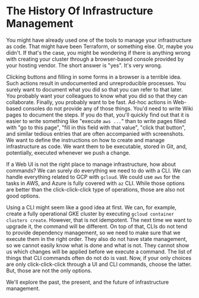 # The History Of Infrastructure Management

You might have already used one of the tools to manage your infrastructure as code. That might have been Terraform, or something else. Or, maybe you didn't. If that's the case, you might be wondering if there is anything wrong with creating your cluster through a browser-based console provided by your hosting vendor. The short answer is "yes". It's very wrong.

Clicking buttons and filling in some forms in a browser is a terrible idea. Such actions result in undocumented and unreproducible processes. You surely want to document what you did so that you can refer to that later. You probably want your colleagues to know what you did so that they can collaborate. Finally, you probably want to be fast. Ad-hoc actions in Web-based consoles do not provide any of those things. You'd need to write Wiki pages to document the steps. If you do that, you'll quickly find out that it is easier to write something like "execute `aws ...`" than to write pages filled with "go to this page", "fill in this field with that value", "click that button", and similar tedious entries that are often accompanied with screenshots. We want to define the instructions on how to create and manage infrastructure as code. We want them to be executable, stored in Git, and, potentially, executed whenever we push a change.

If a Web UI is not the right place to manage infrastructure, how about commands? We can surely do everything we need to do with a CLI. We can handle everything related to GCP with `gcloud`. We could use `aws` for the tasks in AWS, and Azure is fully covered with `az` CLI. While those options are better than the click-click-click type of operations, those are also not good options.

Using a CLI might seem like a good idea at first. We can, for example, create a fully operational GKE cluster by executing `gcloud container clusters create`. However, that is not idempotent. The next time we want to upgrade it, the command will be different. On top of that, CLIs do not tend to provide dependency management, so we need to make sure that we execute them in the right order. They also do not have state management, so we cannot easily know what is done and what is not. They cannot show us which changes will be applied before we execute a command. The list of things that CLI commands often do not do is vast. Now, if your only choices are only click-click-click through a UI and CLI commands, choose the latter. But, those are not the only options.

We'll explore the past, the present, and the future of infrastructure management.
